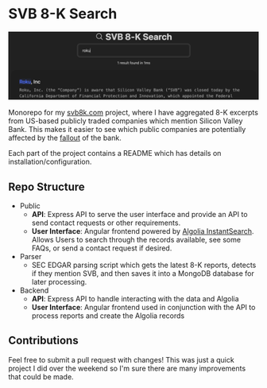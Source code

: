 # SVB 8-K Search

![](assets/screenshot.png)

Monorepo for my [svb8k.com](https://svb8k.com) project, where I have aggregated 8-K excerpts from US-based publicly traded companies which mention Silicon Valley Bank. This makes it easier to see which public companies are potentially affected by the [fallout](https://www.npr.org/2023/03/10/1162599556/silicon-valley-bank-collapse-failure-fdic-regulators-run-on-bank) of the bank.

Each part of the project contains a README which has details on installation/configuration. 

## Repo Structure
* Public
    * **API**: Express API to serve the user interface and provide an API to send contact requests or other requirements.
    * **User Interface**: Angular frontend powered by [Algolia InstantSearch](https://www.algolia.com/doc/guides/building-search-ui/what-is-instantsearch/angular/). Allows Users to search through the records available, see some FAQs, or send a contact request if desired.
* Parser
    * SEC EDGAR parsing script which gets the latest 8-K reports, detects if they mention SVB, and then saves it into a MongoDB database for later processing.
* Backend
    * **API**: Express API to handle interacting with the data and Algolia
    * **User Interface**: Angular frontend used in conjunction with the API to process reports and create the Algolia records

## Contributions
Feel free to submit a pull request with changes! This was just a quick project I did over the weekend so I'm sure there are many improvements that could be made. 
